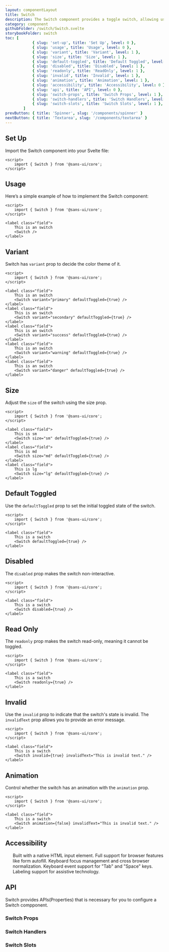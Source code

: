 ```yaml
---
layout: componentLayout
title: Switch
description: The Switch component provides a toggle switch, allowing users to switch between two states. It is useful for settings and options.
category: component
githubFolder: /switch/Switch.svelte
storybookFolder: switch
toc: [
			{ slug: 'set-up', title: 'Set Up', level: 0 },
			{ slug: 'usage', title: 'Usage', level: 0 },
			{ slug: 'variant', title: 'Variant', level: 1 },
			{ slug: 'size', title: 'Size', level: 1 },
			{ slug: 'default-toggled', title: 'Default Toggled', level: 1 },
			{ slug: 'disabled', title: 'Disabled', level: 1 },
			{ slug: 'readonly', title: 'ReadOnly', level: 1 },
			{ slug: 'invalid', title: 'Invalid', level: 1 },
			{ slug: 'animation', title: 'Animation', level: 1 },
			{ slug: 'accessibility', title: 'Accessibility', level: 0 },
			{ slug: 'api', title: 'API', level: 0 },
			{ slug: 'switch-props', title: 'Switch Props', level: 1 },
			{ slug: 'switch-handlers', title: 'Switch Handlers', level: 1 },
			{ slug: 'switch-slots', title: 'Switch Slots', level: 1 },
		]
prevButton: { title: 'Spinner', slug: '/components/spinner' }
nextButton: { title: 'Textarea', slug: '/components/textarea' }
---
```


<script>
	import { Switch } from '$lib';
	import SwitchTemplate from "../../../../stories/switch/templates/SwitchTemplate.svelte"
	import { PropertyTable, SlotTable, HandlerTable, CodeBlockWrapper, AccessibilityListItem }from "../../../mdsvex/components/index.ts"
	import * as Component from "../../../mdsvex/+layout.svelte"
	import { switchProps, switchHandlers, switchSlots } from "./switch-props.ts"
</script>

## Set Up

Import the Switch component into your Svelte file:

<CodeBlockWrapper>

```svelte
<script>
	import { Switch } from '@sans-ui/core';
</script>
```

</CodeBlockWrapper>

## Usage

Here’s a simple example of how to implement the Switch component:

<SwitchTemplate  />

<CodeBlockWrapper>

```svelte
<script>
	import { Switch } from '@sans-ui/core';
</script>

<label class="field">
	This is an switch
	<Switch />
</label>
```

</CodeBlockWrapper>

## Variant

Switch has `variant` prop to decide the color theme of it.

<div class="flex flex-col gap-4">
	<SwitchTemplate variant="primary" defaultToggled={true} />
	<SwitchTemplate variant="secondary" defaultToggled={true} />
	<SwitchTemplate variant="success" defaultToggled={true} />
	<SwitchTemplate variant="warning" defaultToggled={true} />
	<SwitchTemplate variant="danger" defaultToggled={true} />
</div>

<CodeBlockWrapper>

```svelte
<script>
	import { Switch } from '@sans-ui/core';
</script>

<label class="field">
	This is an switch
	<Switch variant="primary" defaultToggled={true} />
</label>
<label class="field">
	This is an switch
	<Switch variant="secondary" defaultToggled={true} />
</label>
<label class="field">
	This is an switch
	<Switch variant="success" defaultToggled={true} />
</label>
<label class="field">
	This is an switch
	<Switch variant="warning" defaultToggled={true} />
</label>
<label class="field">
	This is an switch
	<Switch variant="danger" defaultToggled={true} />
</label>
```

</CodeBlockWrapper>

## Size

Adjust the `size` of the switch using the size prop.

<div class="flex flex-col gap-4">
	<SwitchTemplate size="sm" label="This is sm" defaultToggled={true} />
	<SwitchTemplate size="md" label="This is md" defaultToggled={true} />
	<SwitchTemplate size="lg" label="This is lg" defaultToggled={true} />
</div>

<CodeBlockWrapper>

```svelte
<script>
	import { Switch } from '@sans-ui/core';
</script>

<label class="field">
	This is sm
	<Switch size="sm" defaultToggled={true} />
</label>
<label class="field">
	This is md
	<Switch size="md" defaultToggled={true} />
</label>
<label class="field">
	This is lg
	<Switch size="lg" defaultToggled={true} />
</label>
```

</CodeBlockWrapper>

## Default Toggled

Use the `defaultToggled` prop to set the initial toggled state of the switch.

<SwitchTemplate defaultToggled={true} />

<CodeBlockWrapper>

```svelte
<script>
	import { Switch } from '@sans-ui/core';
</script>

<label class="field">
	This is a switch
	<Switch defaultToggled={true} />
</label>
```

</CodeBlockWrapper>

## Disabled

The `disabled` prop makes the switch non-interactive.

<SwitchTemplate disabled={true} />

<CodeBlockWrapper>

```svelte
<script>
	import { Switch } from '@sans-ui/core';
</script>

<label class="field">
	This is a switch
	<Switch disabled={true} />
</label>
```

</CodeBlockWrapper>

## Read Only

The `readonly` prop makes the switch read-only, meaning it cannot be toggled.

<SwitchTemplate readonly={true} />

<CodeBlockWrapper>

```svelte
<script>
	import { Switch } from '@sans-ui/core';
</script>

<label class="field">
	This is a switch
	<Switch readonly={true} />
</label>
```

</CodeBlockWrapper>

## Invalid

Use the `invalid` prop to indicate that the switch's state is invalid. The `invalidText` prop allows you to provide an error message.

<SwitchTemplate invalid={true} invalidText="This is invalid text." />

<CodeBlockWrapper>

```svelte
<script>
	import { Switch } from '@sans-ui/core';
</script>

<label class="field">
	This is a switch
	<Switch invalid={true} invalidText="This is invalid text." />
</label>
```

</CodeBlockWrapper>

## Animation

Control whether the switch has an animation with the `animation` prop.

<SwitchTemplate animation={false} />

<CodeBlockWrapper>

```svelte
<script>
	import { Switch } from '@sans-ui/core';
</script>

<label class="field">
	This is a switch
	<Switch animation={false} invalidText="This is invalid text." />
</label>
```

</CodeBlockWrapper>

## Accessibility

<ul class="flex flex-col gap-3 ml-10 mt-4">
	<AccessibilityListItem>Built with a native HTML input element.</AccessibilityListItem>
	<AccessibilityListItem>Full support for browser features like form autofill.</AccessibilityListItem>
	<AccessibilityListItem>Keyboard focus management and cross browser normalization.</AccessibilityListItem>
	<AccessibilityListItem>Keyboard event support for "Tab" and "Space" keys.</AccessibilityListItem>
	<AccessibilityListItem>Labeling support for assistive technology.</AccessibilityListItem>
</ul>

## API

Switch provides APIs(Properties) that is necessary for you to configure a Switch compponent.

### Switch Props

<PropertyTable properties={switchProps} />

### Switch Handlers

<HandlerTable handlers={switchHandlers} />

### Switch Slots

<SlotTable slots={switchSlots} />
